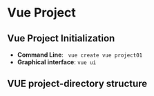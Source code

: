 # Vue Project

## Vue Project Initialization 

- __Command Line__:  ``` vue create vue project01```
- __Graphical interface__: ```vue ui```

## VUE project-directory structure

